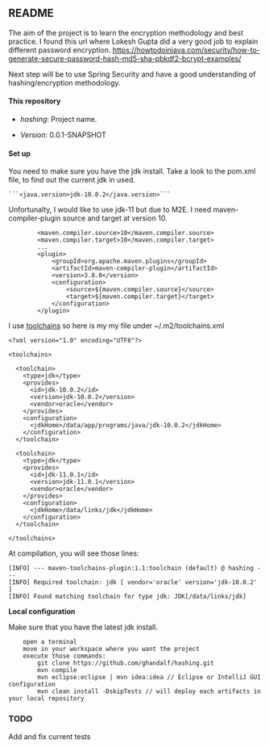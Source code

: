 ## README

The aim of the project is to learn the encryption methodology and best practice.
I found this url where Lokesh Gupta did a very good job to explain different password encryption.
https://howtodoinjava.com/security/how-to-generate-secure-password-hash-md5-sha-pbkdf2-bcrypt-examples/

Next step will be to use Spring Security and have a good understanding of hashing/encryption methodology.

#### This repository

 * *hashing*: Project name.

* *Version*: 0.0.1-SNAPSHOT


#### Set up

You need to make sure you have the jdk install. 
Take a look to the pom.xml file, to find out the current jdk in used.

    ```<java.version>jdk-10.0.2</java.version>```

Unfortunalty, I would like to use jdk-11 but due to M2E. I need maven-compiler-plugin source and target at version 10.<br>

```
		<maven.compiler.source>10</maven.compiler.source>
		<maven.compiler.target>10</maven.compiler.target>
		...
		<plugin>
			<groupId>org.apache.maven.plugins</groupId>
			<artifactId>maven-compiler-plugin</artifactId>
			<version>3.8.0</version>
			<configuration>
				<source>${maven.compiler.source}</source>
				<target>${maven.compiler.target}</target>
			</configuration>
		</plugin>
```

I use [toolchains](https://maven.apache.org/guides/mini/guide-using-toolchains.html) so here is my my file under ~/.m2/toolchains.xml

```
<?xml version="1.0" encoding="UTF8"?>

<toolchains>

  <toolchain>
    <type>jdk</type>
    <provides>
      <id>jdk-10.0.2</id>
      <version>jdk-10.0.2</version>
      <vendor>oracle</vendor>
    </provides>
    <configuration>
      <jdkHome>/data/app/programs/java/jdk-10.0.2</jdkHome>
    </configuration>
  </toolchain>

  <toolchain>
    <type>jdk</type>
    <provides>
      <id>jdk-11.0.1</id>
      <version>jdk-11.0.1</version>
      <vendor>oracle</vendor>
    </provides>
    <configuration>
      <jdkHome>/data/links/jdk</jdkHome>
    </configuration>
  </toolchain>

</toolchains>

```

At compilation, you will see those lines:

```
[INFO] --- maven-toolchains-plugin:1.1:toolchain (default) @ hashing ---
[INFO] Required toolchain: jdk [ vendor='oracle' version='jdk-10.0.2' ]
[INFO] Found matching toolchain for type jdk: JDK[/data/links/jdk]

```


**Local configuration**

Make sure that you have the latest jdk install.


```
	open a terminal
	move in your workspace where you want the project
	execute those commands:
	    git clone https://github.com/ghandalf/hashing.git
	    mvn compile
	    mvn eclipse:eclipse | mvn idea:idea // Eclipse or IntelliJ GUI configuration
	    mvn clean install -DskipTests // will deploy each artifacts in your local repository
```

### TODO ###
Add and fix current tests